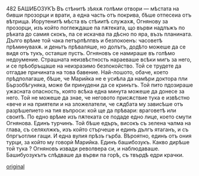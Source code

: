 ﻿482
БАШИБОЗУКЪ
Въ стѣнитѣ зѣяхѫ голѣми отвори — мѣстата на бивши прозорци и врати, а една часть отъ покрива, бѣше отпесеиа отъ вѣтрища.
Иорутенитѣ мѣста въ стѣиитѣ служахѫ, Огнянову за прозорци, изъ който поглеждаше па пѫтеката, що върви надлъжъ по рѣката до самия скокъ, па се искачва па дѣсно по яра, възъ планината.
Дълго врѣме той чака петърпѣлпвъ и безпокоенъ: часоветѣ прѣминувахѫ. и деньтъ прѣваляше, но долътъ, додѣто можеше да се видя отъ тукъ, остаяше пустъ.
Огняновъ се намираше въ голѣмо недоумение.
Страшната неизвѣстность нараеваше всѣки мигъ за него, и се прѣобръщаше на неизразимо безпокойство.
Той се трудете да отгадае причината на това бавение. Най-лошото, обаче, което прѣдполагаше, бѣше, че Марийка не е усиѣла да намѣри доктора пли Бързобѣгуняка, може би принудени да се кринътъ. Той пито пдозираше ужасната опасность, която всѣка една минута можеше да донесе за него. Той не можеше да знае, че неговото присѫствие тука е извѣстно «вече и на приятели и на зложелатели, че сѫдбата му зависѣше отъ разрѣшепието на тия въпроси: кой ще да прѣвари: враговетѣ или своитѣ.
По едно врѣме изъ пѫтеката се подаде едно лице, което смути Огнянова.
Единъ турчинъ.
Той бѣше едъръ, високъ съ зелена чалма на глава, съ селяхлжкъ, изъ който стърчеше и единъ дългъ ятаганъ, и съ бпргъотлии гащи. И една вулия прѣзъ гърба.
Вѣроятно, единъ отъ ония турци, за който му говорѝ Марийка.
Единъ башибозукъ.
Какво дирѣше той тука ?
Огняновъ извади револвера си, и наблюдаваше.
Башибуозукътъ слѣдваше да върви па горѣ, съ твърдѣ едри крачки.

[original](images/535.jpg)